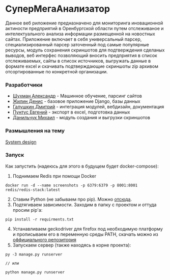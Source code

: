 # СуперМегаАнализатор

Данное веб риложение предназначено для мониторинга иновационной актиности предприятий в Оренбургской области путем отслеживаное и интелектуального анализа информации размещенной на новостных сайтах. Приложение включает в себя универсальный парсер, специализированный парсер заточенный под самые популярные ресурсы, модуль сохранения скриншотов для подтверждения сделаных выводов, веб интерфес позволяющий вносить предприятия в список отслеживаемых, сайты в список источников, выгружать данные в формате excel и скачивать подтверждающие скриншоты zip архивом отсортированные по конкретной организации.

### Разработчики

* [Шухман Александр](https://github.com/AlexanderShukhman) - Машинное обучение, парсинг сайтов
* [Жилин Денис](https://github.com/YouNotKissMe) - базовое приложение Django, базы данных
* [Галушкин Дмитрий](https://github.com/dimayasha7123) - интеграция модулей, вебдизайн, документация
* [Пунтус Евгений](https://github.com/Evgenion47) - экспорт в excel, подготовка данных
* [Данильчук Михаил](https://github.com/dwarf133) - модуль создания и выгрузки скриншотов

### Размышления на тему

[System design](https://miro.com/app/board/uXjVO5bzoxc=/?share_link_id=321204215848)

### Запуск

Как запустить (надеюсь для этого в будущем будет docker-compose):
1. Поднимаем Redis при помощи Docker
```
docker run -d --name screenshots -p 6379:6379 -p 8001:8001 redis/redis-stack:latest
```
2. Ставим Python (не забываем про pip). Можно [отсюда](https://www.python.org/downloads/).
3. Подтягиваем зависимости. Заходим в папку с проектом и оттуда просим pip'a:
```
pip install -r requirments.txt
```
4. Устанавливаем geckodriver для firefox под необходимую платформу и прописываем его в переменную среды PATH, скачать можно из [оффициального репозитория](https://github.com/mozilla/geckodriver/releases)
5. Запускаем сервер (также находясь в корне проекта):
```
py -3 manage.py runserver

// или

python manage.py runserver
```
